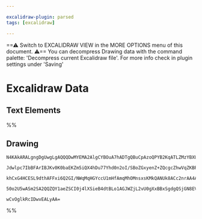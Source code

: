 ```yaml
---

excalidraw-plugin: parsed
tags: [excalidraw]

---
```

==⚠  Switch to EXCALIDRAW VIEW in the MORE OPTIONS menu of this document. ⚠== You can decompress Drawing data with the command palette: 'Decompress current Excalidraw file'. For more info check in plugin settings under 'Saving'


# Excalidraw Data

## Text Elements
%%
## Drawing
```compressed-json
N4KAkARALgngDgUwgLgAQQQDwMYEMA2AlgCYBOuA7hADTgQBuCpAzoQPYB2KqATLZMzYBXUtiRoIACyhQ4zZAHoFAc0JRJQgEYA6bGwC2CgF7N6hbEcK4OCtptbErHALRY8RMpWdx8Q1TdIEfARcZgRmBShcZQUebQBGeISaOiCEfQQOKGZuAG0AXX4IXDg4AGUoqHFUUDBIdXTqiGJcUgBrFLqGQgQKACFcbDblUmEOYgBhNnw2Um4IAGIAMwBW

Jdwlpc7IbBFArIBJKv0K0baEKZm5iQX4hDu77Yhd0n2oI/SBoZGxyenZ+ZQcgcZhwVqZKBPF5vD76ABihHw+AqMGC80EHihewhsNObHOAHUSOpuHxwDtsYdjnjzii0RIMSQsa8cccAErCZSSDjhHJoeL8CksqnpADyYOwahg3HiAAZZYLnpT3sc4ZwoHDcPpEdK0CtFdDWek1VkyoQjNUeAryUrhSr0gAVLBQACCRGUXAkwSWkINytxUVIrtebAo

khCxG4HCESL9dthAFFxi6Q2GI/NWqMqHGYccU1mHfAmqMhOMnsxsKMkQANUk8ACc2nrAA4AOwAFnbVviADYe7L4ise4qK1X8ABNbjt+Kt7QrFat+LN+v16ft2U9nj6m1GNgGbi1Lr0AhCarxckAXxzRv0HNLxB5zD56BLZcVIxIZotpOtXQ/xAqBA4G4bc/1IEgAFk2GIBAk1wTRgkjNB1nwMJ33Av4rgPclID6aYkJfZRNFwAAKXtm2oXh4j4Xh

50o2U5wASm2SA2QQZQY1aeZSCI0j4lXSieB4dtBLo1AGJWZjL2vU0gXxBBxSgdgQSjGN8EVJZyAyNjxiYQgOGUbC6kgTJ4MQ7ggVPQUdiIYC0EshBrIgDgtWqBynOEKAiB5CzSFPaSbTsAArBBsGyMoXLgKCYLghCEAIlC0JtQYlMYB093wIyulgRB0TSMLlJYpVmCgAxC1ytBo1jHCIBmIZ4u4RLHJqzSDDKfKlM4RqCCS4zatCV0CrSjLVKRS9

wCvOglkRcIDwvEALyAA=
```
%%